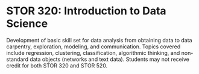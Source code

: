 # STOR 320: Introduction to Data Science

Development of basic skill set for data analysis from obtaining data to data carpentry, exploration, modeling, and communication. Topics covered include regression, clustering, classification, algorithmic thinking, and non-standard data objects (networks and text data). Students may not receive credit for both STOR 320 and STOR 520.